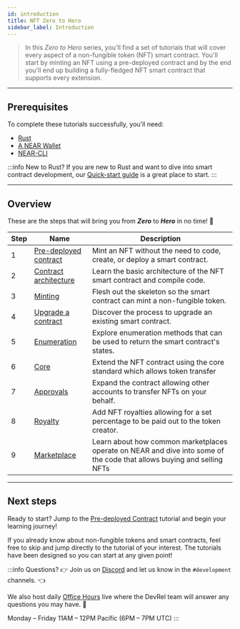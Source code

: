 ```yaml
---
id: introduction
title: NFT Zero to Hero
sidebar_label: Introduction
---
```


> In this _Zero to Hero_ series, you'll find a set of tutorials that will cover every aspect of a non-fungible token (NFT) smart contract.
> You'll start by minting an NFT using a pre-deployed contract and by the end you'll end up building a fully-fledged NFT smart contract that supports every extension.

---

## Prerequisites

To complete these tutorials successfully, you'll need:

- [Rust](/develop/prerequisites)
- [A NEAR Wallet](https://testnet.mynearwallet.com/create)
- [NEAR-CLI](/tools/near-cli#setup)

:::info New to Rust?
If you are new to Rust and want to dive into smart contract development, our [Quick-start guide](/develop/quickstart-guide) is a great place to start.
:::

---

## Overview

These are the steps that will bring you from **_Zero_** to **_Hero_** in no time! 💪

| Step | Name                                                                         | Description                                                                          |
| ---- | ---------------------------------------------------------------------------- | ------------------------------------------------------------------------------------ |
| 1    | [Pre-deployed contract](/tutorials/nfts/predeployed-contract) | Mint an NFT without the need to code, create, or deploy a smart contract.            |
| 2    | [Contract architecture](/tutorials/nfts/skeleton)             | Learn the basic architecture of the NFT smart contract and compile code.             |
| 3    | [Minting](/tutorials/nfts/minting)                            | Flesh out the skeleton so the smart contract can mint a non-fungible token.          |
| 4    | [Upgrade a contract](/tutorials/nfts/upgrade-contract)        | Discover the process to upgrade an existing smart contract.                          |
| 5    | [Enumeration](/tutorials/nfts/enumeration)                    | Explore enumeration methods that can be used to return the smart contract's states.  |
| 6    | [Core](/tutorials/nfts/core)                                  | Extend the NFT contract using the core standard which allows token transfer          |
| 7    | [Approvals](/tutorials/nfts/approvals)                        | Expand the contract allowing other accounts to transfer NFTs on your behalf.         |
| 8    | [Royalty](/tutorials/nfts/royalty)                            | Add NFT royalties allowing for a set percentage to be paid out to the token creator. |
| 9    | [Marketplace](/tutorials/nfts/marketplace)                            | Learn about how common marketplaces operate on NEAR and dive into some of the code that allows buying and selling NFTs |

<!--
1. [Events](/tutorials/nfts/events): in this tutorial you'll explore the events extension, allowing the contract to react on certain events.
1. [Marketplace](/tutorials/nfts/marketplace): in the last tutorial you'll be exploring some key aspects of the marketplace contract.
-->

---

## Next steps

Ready to start? Jump to the [Pre-deployed Contract](/tutorials/nfts/predeployed-contract) tutorial and begin your learning journey!

If you already know about non-fungible tokens and smart contracts, feel free to skip and jump directly to the tutorial of your interest. The tutorials have been designed so you can start at any given point!

:::info Questions?
👉  Join us on [Discord](https://near.chat/) and let us know in the `#development` channels. 👈

We also host daily [Office Hours](https://near.org/office-hours/) live where the DevRel team will answer any questions you may have. 🤔

Monday – Friday 11AM – 12PM Pacific (6PM – 7PM UTC)
:::

